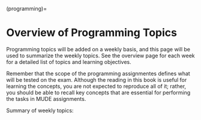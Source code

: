 (programming)=
# Overview of Programming Topics

Programming topics will be added on a weekly basis, and this page will be used to summarize the weekly topics. See the overview page for each week for a detailed list of topics and learning objectives.

Remember that the scope of the programming assignmentes defines what will be tested on the exam. Although the reading in this book is useful for learning the concepts, you are not expected to reproduce all of it; rather, you should be able to recall key concepts that are essential for performing the tasks in MUDE assignments.

Summary of weekly topics:

```{tableofcontents}
```

<!-- [github.com/learn-programming](https://github.com/TeachBooks/learn-programming/) -->